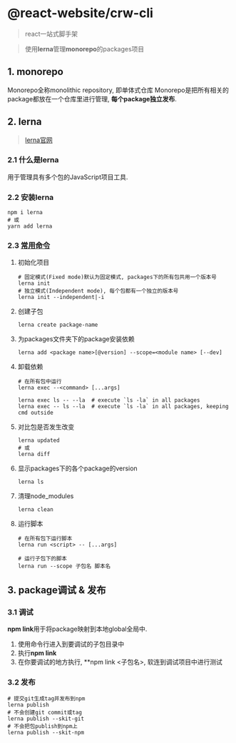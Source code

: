 # @react-website/crw-cli
> react一站式脚手架

> 使用**lerna**管理**monorepo**的packages项目

## 1. monorepo
Monorepo全称monolithic repository, 即单体式仓库
Monorepo是把所有相关的package都放在一个仓库里进行管理, **每个package独立发布**.

## 2. lerna
> [lerna官网](https://lerna.js.org/)
> 
### 2.1 什么是lerna
用于管理具有多个包的JavaScript项目工具.

### 2.2 安装lerna
```shell
npm i lerna
# 或
yarn add lerna
```

### 2.3 [常用命令](https://lerna.js.org/docs/api-reference/commands)
1. 初始化项目
    ```shell
    # 固定模式(Fixed mode)默认为固定模式, packages下的所有包共用一个版本号
    lerna init
    # 独立模式(Independent mode), 每个包都有一个独立的版本号
    lerna init --independent|-i
    ```
2. 创建子包
   ```shell
   lerna create package-name
   ```
3. 为packages文件夹下的package安装依赖
    ```shell
   lerna add <package name>[@version] --scope=<module name> [--dev]
   ``` 
4. 卸载依赖
   ```shell
   # 在所有包中运行
   lerna exec --<command> [...args]

   lerna exec ls -- --la  # execute `ls -la` in all packages
   lerna exec -- ls --la  # execute `ls -la` in all packages, keeping cmd outside
   ```
5. 对比包是否发生改变
   ```shell
   lerna updated
   # 或
   lerna diff
   ```
6. 显示packages下的各个package的version
   ```shell
   lerna ls
   ```
7. 清理node_modules
   ```shell
   lerna clean
   ```
8. 运行脚本
   ```shell
   # 在所有包下运行脚本
   lerna run <script> -- [...args]
   
   # 运行子包下的脚本
   lerna run --scope 子包名 脚本名
   ```

## 3. package调试 & 发布
### 3.1 调试
**npm link**用于将package映射到本地global全局中.
1. 使用命令行进入到要调试的子包目录中
2. 执行**npm link**
3. 在你要调试的地方执行, **npm link <子包名>, 软连到调试项目中进行测试
### 3.2 发布

```shell
# 提交git生成tag并发布到npm
lerna publish
# 不会创建git commit或tag
lerna publish --skit-git
# 不会把包publish到npm上
lerna publish --skit-npm
```
